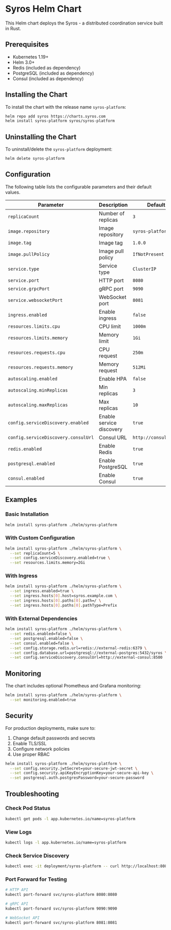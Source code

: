 # Syros Helm Chart

This Helm chart deploys the Syros - a distributed coordination service built in Rust.

## Prerequisites

- Kubernetes 1.19+
- Helm 3.0+
- Redis (included as dependency)
- PostgreSQL (included as dependency)
- Consul (included as dependency)

## Installing the Chart

To install the chart with the release name `syros-platform`:

```bash
helm repo add syros https://charts.syros.com
helm install syros-platform syros/syros-platform
```

## Uninstalling the Chart

To uninstall/delete the `syros-platform` deployment:

```bash
helm delete syros-platform
```

## Configuration

The following table lists the configurable parameters and their default values.

| Parameter | Description | Default |
|-----------|-------------|---------|
| `replicaCount` | Number of replicas | `3` |
| `image.repository` | Image repository | `syros-platform` |
| `image.tag` | Image tag | `1.0.0` |
| `image.pullPolicy` | Image pull policy | `IfNotPresent` |
| `service.type` | Service type | `ClusterIP` |
| `service.port` | HTTP port | `8080` |
| `service.grpcPort` | gRPC port | `9090` |
| `service.websocketPort` | WebSocket port | `8081` |
| `ingress.enabled` | Enable ingress | `false` |
| `resources.limits.cpu` | CPU limit | `1000m` |
| `resources.limits.memory` | Memory limit | `1Gi` |
| `resources.requests.cpu` | CPU request | `250m` |
| `resources.requests.memory` | Memory request | `512Mi` |
| `autoscaling.enabled` | Enable HPA | `false` |
| `autoscaling.minReplicas` | Min replicas | `3` |
| `autoscaling.maxReplicas` | Max replicas | `10` |
| `config.serviceDiscovery.enabled` | Enable service discovery | `true` |
| `config.serviceDiscovery.consulUrl` | Consul URL | `http://consul:8500` |
| `redis.enabled` | Enable Redis | `true` |
| `postgresql.enabled` | Enable PostgreSQL | `true` |
| `consul.enabled` | Enable Consul | `true` |

## Examples

### Basic Installation

```bash
helm install syros-platform ./helm/syros-platform
```

### With Custom Configuration

```bash
helm install syros-platform ./helm/syros-platform \
  --set replicaCount=5 \
  --set config.serviceDiscovery.enabled=true \
  --set resources.limits.memory=2Gi
```

### With Ingress

```bash
helm install syros-platform ./helm/syros-platform \
  --set ingress.enabled=true \
  --set ingress.hosts[0].host=syros.example.com \
  --set ingress.hosts[0].paths[0].path=/ \
  --set ingress.hosts[0].paths[0].pathType=Prefix
```

### With External Dependencies

```bash
helm install syros-platform ./helm/syros-platform \
  --set redis.enabled=false \
  --set postgresql.enabled=false \
  --set consul.enabled=false \
  --set config.storage.redis.url=redis://external-redis:6379 \
  --set config.database.url=postgresql://external-postgres:5432/syros \
  --set config.serviceDiscovery.consulUrl=http://external-consul:8500
```

## Monitoring

The chart includes optional Prometheus and Grafana monitoring:

```bash
helm install syros-platform ./helm/syros-platform \
  --set monitoring.enabled=true
```

## Security

For production deployments, make sure to:

1. Change default passwords and secrets
2. Enable TLS/SSL
3. Configure network policies
4. Use proper RBAC

```bash
helm install syros-platform ./helm/syros-platform \
  --set config.security.jwtSecret=your-secure-jwt-secret \
  --set config.security.apiKeyEncryptionKey=your-secure-api-key \
  --set postgresql.auth.postgresPassword=your-secure-password
```

## Troubleshooting

### Check Pod Status

```bash
kubectl get pods -l app.kubernetes.io/name=syros-platform
```

### View Logs

```bash
kubectl logs -l app.kubernetes.io/name=syros-platform
```

### Check Service Discovery

```bash
kubectl exec -it deployment/syros-platform -- curl http://localhost:8080/health
```

### Port Forward for Testing

```bash
# HTTP API
kubectl port-forward svc/syros-platform 8080:8080

# gRPC API
kubectl port-forward svc/syros-platform 9090:9090

# WebSocket API
kubectl port-forward svc/syros-platform 8081:8081
```
